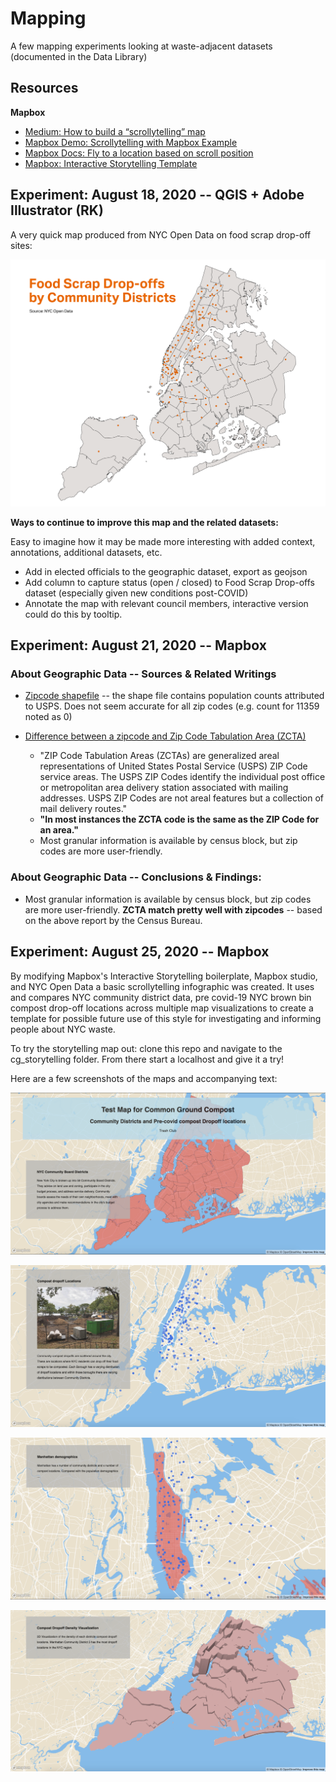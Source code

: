 # Mapping
A few mapping experiments looking at waste-adjacent datasets (documented in the Data Library)

## Resources

**Mapbox**

+ [Medium: How to build a “scrollytelling” map](https://blog.mapbox.com/how-to-build-a-scrollytelling-map-ead6baf2cd1b)
+ [Mapbox Demo: Scrollytelling with Mapbox Example](https://demos.mapbox.com/scrollytelling/)
+ [Mapbox Docs: Fly to a location based on scroll position](https://docs.mapbox.com/mapbox-gl-js/example/scroll-fly-to/)
+ [Mapbox: Interactive Storytelling Template](https://www.mapbox.com/solutions/interactive-storytelling)


## Experiment: August 18, 2020 -- QGIS + Adobe Illustrator (RK)

A very quick map produced from NYC Open Data on food scrap drop-off sites:

![NYC Map of Community Districts Showing Drop-off Sites as Points](assets/drop-offs.png)

**Ways to continue to improve this map and the related datasets:**

Easy to imagine how it may be made more interesting with added context, annotations, additional datasets, etc.

* Add in elected officials to the geographic dataset, export as geojson
* Add column to capture status (open / closed) to Food Scrap Drop-offs dataset (especially given new conditions post-COVID)
* Annotate the map with relevant council members, interactive version could do this by tooltip.

## Experiment: August 21, 2020 -- Mapbox

### About Geographic Data -- Sources & Related Writings

+ [Zipcode shapefile](https://data.cityofnewyork.us/Business/Zip-Code-Boundaries/i8iw-xf4u/data?no_mobile=true) -- the shape file contains population counts attributed to USPS. Does not seem accurate for all zip codes (e.g. count for 11359 noted as 0)

+ [Difference between a zipcode and Zip Code Tabulation Area (ZCTA)](https://www.census.gov/programs-surveys/geography/guidance/geo-areas/zctas.html)
	+ "ZIP Code Tabulation Areas (ZCTAs) are generalized areal representations of United States Postal Service (USPS) ZIP Code service areas. The USPS ZIP Codes identify the individual post office or metropolitan area delivery station associated with mailing addresses. USPS ZIP Codes are not areal features but a collection of mail delivery routes."
	+ **"In most instances the ZCTA code is the same as the ZIP Code for an area."**
	+ Most granular information is available by census block, but zip codes are more user-friendly.

### About Geographic Data -- Conclusions & Findings:

+ Most granular information is available by census block, but zip codes are more user-friendly. **ZCTA match pretty well with zipcodes** -- based on the above report by the Census Bureau.


## Experiment: August 25, 2020 -- Mapbox

By modifying Mapbox's Interactive Storytelling boilerplate, Mapbox studio, and NYC Open Data a basic scrollytelling infographic was created. It uses and compares NYC community district data, pre covid-19 NYC brown bin compost drop-off locations across multiple map visualizations to create a template for possible future use of this style for investigating and informing people about NYC waste.

To try the storytelling map out: clone this repo and navigate to the cg_storytelling folder. From there start a localhost and give it a try!

Here are a few screenshots of the maps and accompanying text:

![NYC Map of Community Districts with Mapbox Storytelling](assets/title.png)

![NYC Drop-off locations with community district information](assets/drop-offs-text.png)

![Manhattan demographic template](assets/manhattan.png)

![3D visualization of drop off density per community district](assets/3d-compost-vis.png)
